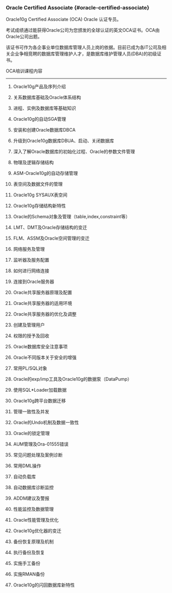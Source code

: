 ### Oracle Certified Associate {#oracle-certified-associate}

Oracle10g Certified Associate (OCA) Oracle 认证专员。

考试成绩通过能获得Oracle公司为您颁发的全球认证的英文OCA证书。OCA由Oracle公司出题。

该证书可作为各企事业单位数据库管理人员上岗的依据。目前已成为各IT公司及相关企业争相竞聘的数据库管理维护人才，是数据库维护管理人员(DBA)的初级证书。

OCA培训课程内容

--------------------------------------------------------------------------------

01) Oracle10g产品及序列介绍

02) 关系数据库基础及Oracle体系结构

03) 进程、实例及数据库等基础知识

04) Oracle10g的自动SGA管理

05) 安装和创建Oracle数据库DBCA

06) 升级到Oracle10g数据库DBUA、启动、关闭数据库

07) 深入了解Oracle数据库的初始化过程、Oracle的参数文件管理

08) 物理及逻辑存储结构

09) ASM-Oracle10g的自动存储管理

10) 表空间及数据文件的管理

11) Oracle10g SYSAUX表空间

12) Oracle10g存储结构新特性

13) Oracle的Schema对象及管理（table,index,constraint等）

14) LMT、DMT及Oracle存储结构的变迁

15) FLM、ASSM及Oracle空间管理的变迁

16) 网络服务及管理

17) 监听器及服务配置

18) 如何进行网络连接

19) 连接到Oracle服务器

20) Oracle共享服务器原理及配置

21) Oracle共享服务器的适用环境

22) Oracle共享服务器的优化及调整

23) 创建及管理用户

24) 权限的授予及回收

25) Oracle数据库安全注意事项

26) Oracle不同版本关于安全的增强

27) 常用PL/SQL对象

28) Oracle的exp/imp工具及Oracle10g的数据泵（DataPump）

29) 使用SQL*Loader加载数据

30) Oracle10g跨平台数据迁移

31) 管理一致性及并发

32) Oracle的Undo机制及数据一致性

33) Oracle的锁定管理

34) AUM管理及Ora-01555错误

35) 常见问题处理及案例诊断

36) 常用DML操作

37) 自动负载库

38) 自动数据库诊断监控

39) ADDM建议及警报

40) 性能监控及数据管理

41) Oracle性能管理及优化

42) Oracle10g优化器的变迁

43) 备份恢复原理及机制

44) 执行备份及恢复

45) 实施手工备份

46) 实施RMAN备份

47) Oracle10g的闪回数据库新特性